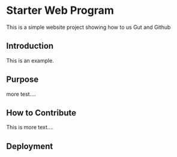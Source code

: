 # Starter Web Program

This is a simple website project
showing how to us Gut and Github

## Introduction

This is an example.

## Purpose

more test....

## How to Contribute

This is more text....

## Deployment